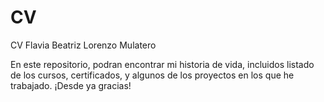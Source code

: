 # CV
CV Flavia Beatriz Lorenzo Mulatero

En este repositorio, podran encontrar mi historia de vida, incluidos listado de los cursos, certificados, y algunos de los proyectos en los que he trabajado.
¡Desde ya gracias!
